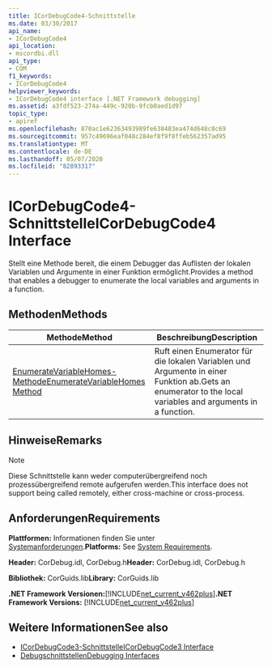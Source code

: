 ```yaml
---
title: ICorDebugCode4-Schnittstelle
ms.date: 03/30/2017
api_name:
- ICorDebugCode4
api_location:
- mscordbi.dll
api_type:
- COM
f1_keywords:
- ICorDebugCode4
helpviewer_keywords:
- ICorDebugCode4 interface [.NET Framework debugging]
ms.assetid: a3fdf523-274a-449c-920b-9fcb0aed1d97
topic_type:
- apiref
ms.openlocfilehash: 870ac1e62363493989fe638483ea474d648c8c69
ms.sourcegitcommit: 957c49696eaf048c284ef8f9f8ffeb562357ad95
ms.translationtype: MT
ms.contentlocale: de-DE
ms.lasthandoff: 05/07/2020
ms.locfileid: "82893317"
---
```

# <a name="icordebugcode4-interface"></a><span data-ttu-id="29dc2-102">ICorDebugCode4-Schnittstelle</span><span class="sxs-lookup"><span data-stu-id="29dc2-102">ICorDebugCode4 Interface</span></span>
<span data-ttu-id="29dc2-103">Stellt eine Methode bereit, die einem Debugger das Auflisten der lokalen Variablen und Argumente in einer Funktion ermöglicht.</span><span class="sxs-lookup"><span data-stu-id="29dc2-103">Provides a method that enables a debugger to enumerate the local variables and arguments in a function.</span></span>  
  
## <a name="methods"></a><span data-ttu-id="29dc2-104">Methoden</span><span class="sxs-lookup"><span data-stu-id="29dc2-104">Methods</span></span>  
  
|<span data-ttu-id="29dc2-105">Methode</span><span class="sxs-lookup"><span data-stu-id="29dc2-105">Method</span></span>|<span data-ttu-id="29dc2-106">Beschreibung</span><span class="sxs-lookup"><span data-stu-id="29dc2-106">Description</span></span>|  
|------------|-----------------|  
|[<span data-ttu-id="29dc2-107">EnumerateVariableHomes-Methode</span><span class="sxs-lookup"><span data-stu-id="29dc2-107">EnumerateVariableHomes Method</span></span>](icordebugcode4-enumeratevariablehomes-method.md)|<span data-ttu-id="29dc2-108">Ruft einen Enumerator für die lokalen Variablen und Argumente in einer Funktion ab.</span><span class="sxs-lookup"><span data-stu-id="29dc2-108">Gets an enumerator to the local variables and arguments in a function.</span></span>|  
  
## <a name="remarks"></a><span data-ttu-id="29dc2-109">Hinweise</span><span class="sxs-lookup"><span data-stu-id="29dc2-109">Remarks</span></span>  
  
> [!NOTE]
> <span data-ttu-id="29dc2-110">Diese Schnittstelle kann weder computerübergreifend noch prozessübergreifend remote aufgerufen werden.</span><span class="sxs-lookup"><span data-stu-id="29dc2-110">This interface does not support being called remotely, either cross-machine or cross-process.</span></span>  
  
## <a name="requirements"></a><span data-ttu-id="29dc2-111">Anforderungen</span><span class="sxs-lookup"><span data-stu-id="29dc2-111">Requirements</span></span>  
 <span data-ttu-id="29dc2-112">**Plattformen:** Informationen finden Sie unter [Systemanforderungen](../../get-started/system-requirements.md).</span><span class="sxs-lookup"><span data-stu-id="29dc2-112">**Platforms:** See [System Requirements](../../get-started/system-requirements.md).</span></span>  
  
 <span data-ttu-id="29dc2-113">**Header:** CorDebug.idl, CorDebug.h</span><span class="sxs-lookup"><span data-stu-id="29dc2-113">**Header:** CorDebug.idl, CorDebug.h</span></span>  
  
 <span data-ttu-id="29dc2-114">**Bibliothek:** CorGuids.lib</span><span class="sxs-lookup"><span data-stu-id="29dc2-114">**Library:** CorGuids.lib</span></span>  
  
 <span data-ttu-id="29dc2-115">**.NET Framework Versionen:**[!INCLUDE[net_current_v462plus](../../../../includes/net-current-v462plus-md.md)]</span><span class="sxs-lookup"><span data-stu-id="29dc2-115">**.NET Framework Versions:** [!INCLUDE[net_current_v462plus](../../../../includes/net-current-v462plus-md.md)]</span></span>  
  
## <a name="see-also"></a><span data-ttu-id="29dc2-116">Weitere Informationen</span><span class="sxs-lookup"><span data-stu-id="29dc2-116">See also</span></span>

- [<span data-ttu-id="29dc2-117">ICorDebugCode3-Schnittstelle</span><span class="sxs-lookup"><span data-stu-id="29dc2-117">ICorDebugCode3 Interface</span></span>](icordebugcode3-interface.md)
- [<span data-ttu-id="29dc2-118">Debugschnittstellen</span><span class="sxs-lookup"><span data-stu-id="29dc2-118">Debugging Interfaces</span></span>](debugging-interfaces.md)
